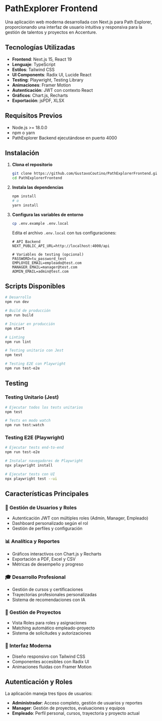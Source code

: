 # PathExplorer Frontend
Una aplicación web moderna desarrollada con Next.js para Path Explorer, proporcionando una interfaz de usuario intuitiva y responsiva para la gestión de talentos y proyectos en Accenture.

## Tecnologías Utilizadas
- **Frontend**: Next.js 15, React 19
- **Lenguaje**: TypeScript
- **Estilos**: Tailwind CSS
- **UI Components**: Radix UI, Lucide React
- **Testing**: Playwright, Testing Library
- **Animaciones**: Framer Motion
- **Autenticación**: JWT con contexto React
- **Gráficos**: Chart.js, Recharts
- **Exportación**: jsPDF, XLSX

## Requisitos Previos
- Node.js >= 18.0.0
- npm o yarn
- PathExplorer Backend ejecutándose en puerto 4000

## Instalación

1. **Clona el repositorio**
   ```bash
   git clone https://github.com/GustavoCoutino/PathExplorerFrontend.git
   cd PathExplorerFrontend
   ```

2. **Instala las dependencias**
   ```bash
   npm install
   # o
   yarn install
   ```

3. **Configura las variables de entorno**
   ```bash
   cp .env.example .env.local
   ```
   Edita el archivo `.env.local` con tus configuraciones:
   ```env
   # API Backend
   NEXT_PUBLIC_API_URL=http://localhost:4000/api
   
   # Variables de testing (opcional)
   PASSWORD=tu_password_test
   EMPLOYEE_EMAIL=empleado@test.com
   MANAGER_EMAIL=manager@test.com
   ADMIN_EMAIL=admin@test.com
   ```

## Scripts Disponibles

```bash
# Desarrollo
npm run dev

# Build de producción
npm run build

# Iniciar en producción
npm start

# Linting
npm run lint

# Testing unitario con Jest
npm test

# Testing E2E con Playwright
npm run test-e2e
```

## Testing

### Testing Unitario (Jest)
```bash
# Ejecutar todos los tests unitarios
npm test

# Tests en modo watch
npm run test:watch
```

### Testing E2E (Playwright)
```bash
# Ejecutar tests end-to-end
npm run test-e2e

# Instalar navegadores de Playwright
npx playwright install

# Ejecutar tests con UI
npx playwright test --ui
```

## Características Principales

### 🎯 **Gestión de Usuarios y Roles**
- Autenticación JWT con múltiples roles (Admin, Manager, Empleado)
- Dashboard personalizado según el rol
- Gestión de perfiles y configuración

### 📊 **Analítica y Reportes**
- Gráficos interactivos con Chart.js y Recharts
- Exportación a PDF, Excel y CSV
- Métricas de desempeño y progreso

### 🎓 **Desarrollo Profesional**
- Gestión de cursos y certificaciones
- Trayectorias profesionales personalizadas
- Sistema de recomendaciones con IA

### 🚀 **Gestión de Proyectos**
- Vista Roles para roles y asignaciones
- Matching automático empleado-proyecto
- Sistema de solicitudes y autorizaciones

### 📱 **Interfaz Moderna**
- Diseño responsivo con Tailwind CSS
- Componentes accesibles con Radix UI
- Animaciones fluidas con Framer Motion

## Autenticación y Roles

La aplicación maneja tres tipos de usuarios:

- **Administrador**: Acceso completo, gestión de usuarios y reportes
- **Manager**: Gestión de proyectos, evaluaciones y equipos  
- **Empleado**: Perfil personal, cursos, trayectoria y proyecto actual
